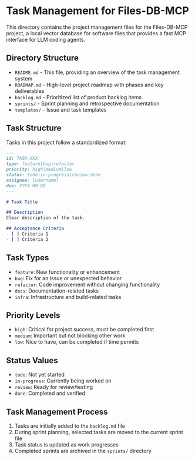 # Task Management for Files-DB-MCP

This directory contains the project management files for the Files-DB-MCP project, a local vector database for software files that provides a fast MCP interface for LLM coding agents.

## Directory Structure

- `README.md` - This file, providing an overview of the task management system
- `ROADMAP.md` - High-level project roadmap with phases and key deliverables
- `backlog.md` - Prioritized list of product backlog items
- `sprints/` - Sprint planning and retrospective documentation
- `templates/` - Issue and task templates

## Task Structure

Tasks in this project follow a standardized format:

```md
--- 
id: TASK-XXX
type: feature|bug|refactor
priority: high|medium|low
status: todo|in-progress|review|done
assignee: [username]
due: YYYY-MM-DD
---

# Task Title

## Description
Clear description of the task.

## Acceptance Criteria
- [ ] Criteria 1
- [ ] Criteria 2
```

## Task Types

- `feature`: New functionality or enhancement
- `bug`: Fix for an issue or unexpected behavior
- `refactor`: Code improvement without changing functionality
- `docs`: Documentation-related tasks
- `infra`: Infrastructure and build-related tasks

## Priority Levels

- `high`: Critical for project success, must be completed first
- `medium`: Important but not blocking other work
- `low`: Nice to have, can be completed if time permits

## Status Values

- `todo`: Not yet started
- `in-progress`: Currently being worked on
- `review`: Ready for review/testing
- `done`: Completed and verified

## Task Management Process

1. Tasks are initially added to the `backlog.md` file
2. During sprint planning, selected tasks are moved to the current sprint file
3. Task status is updated as work progresses
4. Completed sprints are archived in the `sprints/` directory